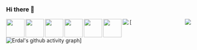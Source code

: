 ### Hi there 👋

<img src="https://media.giphy.com/media/jtXRDVzaCPXSynUz7h/giphy.gif" align="right">




<img align="left" src="https://raw.githubusercontent.com/SublimeText/AFileIcon/74e3c8ec7141814eba04aec95a85a8af938a4c61/icons/multi/file_type_vhdl%403x.png" width="50px" height="50px"/>

<img align="left" src="https://user-images.githubusercontent.com/56430787/105164182-1afa8a80-5b15-11eb-8ac3-7ae5c9f0e15e.png" width="50px" height="50px" />

<img align="left" src="https://img.icons8.com/color/344/python--v2.png" width="50px" height="50px" />

<img align="left" src="https://symbols.getvecta.com/stencil_90/39_opencv-icon.247c70711b.svg" width="50px" height="50px" />

<img align="left" src="https://answers.ros.org/upfiles/14554624266871161.png" width="50px" height="50px" />

<img align="left" src="https://gazebosim.org/assets/logos/gazebo_icon_pos-76b768ca51b0c24a5e5ddeb5a844baf3a3efc83e42affae355ed6ce9326707e4.svg" width="50px" height="50px" />
<img align="left" src="https://github-readme-stats.vercel.app/api/top-langs/?username=eozbademci&hide=java,html,tex&title_color=ffffff&text_color=c9cacc&icon_color=2bbc8a&bg_color=1d1f21&langs_count=3" />

[![Erdal's github activity graph](https://activity-graph.herokuapp.com/graph?username=eozbademci&theme=xcode)]

<!--
**eozbademci/eozbademci** is a ✨ _special_ ✨ repository because its `README.md` (this file) appears on your GitHub profile.

Here are some ideas to get you started:

- 🔭 I’m currently working on ...
- 🌱 I’m currently learning ...
- 👯 I’m looking to collaborate on ...
- 🤔 I’m looking for help with ...
- 💬 Ask me about ...
- 📫 How to reach me: ...
- 😄 Pronouns: ...
- ⚡ Fun fact: ...
-->
